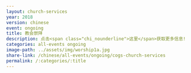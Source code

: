 ```yaml
---
layout: church-services
year: 2018
version: chinese
event: ongoing
title: 教会崇拜
description: 点击<span class="chi_nounderline">这里</span>获取更多信息!
categories: all-events ongoing
image-path: ../assets/img/worship1a.jpg
share-link: /chinese/all-events/ongoing/cogs-church-services
permalink: /:categories/:title
---
```

